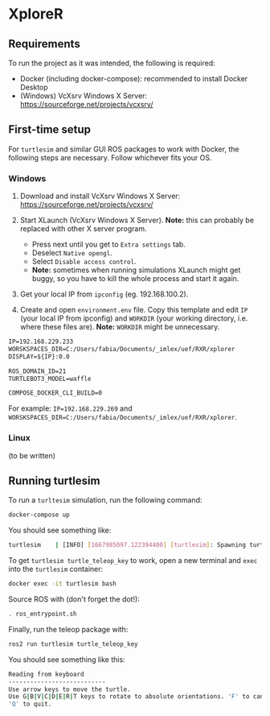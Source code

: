 # XploreR

## Requirements

To run the project as it was intended, the following is required:
- Docker (including docker-compose): recommended to install Docker Desktop
- (Windows) VcXsrv Windows X Server: https://sourceforge.net/projects/vcxsrv/


## First-time setup

For `turtlesim` and similar GUI ROS packages to work with Docker, the following steps are necessary. Follow whichever fits your OS.

### Windows

1. Download and install VcXsrv Windows X Server: 
https://sourceforge.net/projects/vcxsrv/

2. Start XLaunch (VcXsrv Windows X Server). **Note:** this can probably be replaced with other X server program.
    - Press next until you get to `Extra settings` tab.
    - Deselect `Native opengl`.
    - Select `Disable access control`.
    - **Note:** sometimes when running simulations XLaunch might get buggy, so you have to kill the whole process and start it again.

3. Get your local IP from `ipconfig` (eg. 192.168.100.2).

4. Create and open `environment.env` file. Copy this template and edit `IP` (your local IP from ipconfig) and `WORKDIR` (your working directory, i.e. where these files are). **Note:** `WORKDIR` might be unnecessary.

```txt
IP=192.168.229.233
WORSKSPACES_DIR=C:/Users/fabia/Documents/_imlex/uef/RXR/xplorer
DISPLAY=${IP}:0.0

ROS_DOMAIN_ID=21
TURTLEBOT3_MODEL=waffle

COMPOSE_DOCKER_CLI_BUILD=0
```

For example: `IP=192.168.229.269` and `WORSKSPACES_DIR=C:/Users/fabia/Documents/_imlex/uef/RXR/xplorer`.

### Linux

(to be written)

## Running turtlesim

To run a `turltesim` simulation, run the following command:

```bash
docker-compose up
```

You should see something like:

```bash
turtlesim    | [INFO] [1667985097.122394400] [turtlesim]: Spawning turtle [turtle1] at x=[5.544445], y=[5.544445], theta=[0.000000]
```

To get `turtlesim turtle_teleop_key` to work, open a new terminal and `exec` into the `turtlesim` container:

```bash
docker exec -it turtlesim bash
```

Source ROS with (don't forget the dot!):

```bash
. ros_entrypoint.sh
```

Finally, run the teleop package with:

```bash
ros2 run turtlesim turtle_teleop_key
```

You should see something like this:

```bash
Reading from keyboard
---------------------------
Use arrow keys to move the turtle.
Use G|B|V|C|D|E|R|T keys to rotate to absolute orientations. 'F' to cancel a rotation.
'Q' to quit.
```

